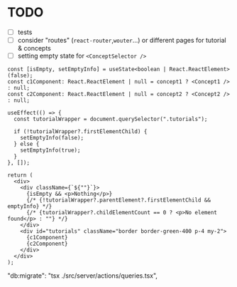 # TODO

- [ ] tests
- [ ] consider "routes" (`react-router`,`wouter`...) or different pages for tutorial & concepts
- [ ] setting empty state for `<ConceptSelector />`

```tsx
const [isEmpty, setEmptyInfo] = useState<boolean | React.ReactElement>(false);
const c1Component: React.ReactElement | null = concept1 ? <Concept1 /> : null;
const c2Component: React.ReactElement | null = concept2 ? <Concept2 /> : null;

useEffect(() => {
  const tutorialWrapper = document.querySelector(".tutorials");

  if (!tutorialWrapper?.firstElementChild) {
    setEmptyInfo(false);
  } else {
    setEmptyInfo(true);
  }
}, []);

return (
  <div>
    <div className={`${""}`}>
      {isEmpty && <p>Nothing</p>}
      {/* {!tutorialWrapper?.parentElement?.firstElementChild && emptyInfo} */}
      {/* {tutorialWrapper?.childElementCount == 0 ? <p>No element found</p> : ""} */}
    </div>
    <div id="tutorials" className="border border-green-400 p-4 my-2">
      {c1Component}
      {c2Component}
    </div>
  </div>
);
```

"db:migrate": "tsx ./src/server/actions/queries.tsx",
